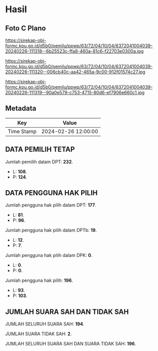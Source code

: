 # Hasil

## Foto C Plano

https://sirekap-obj-formc.kpu.go.id/d5b0/pemilu/ppwp/63/72/04/10/04/6372041004039-20240226-111318--6b25523c-ffa8-460a-81c6-f22703e0300a.jpg

https://sirekap-obj-formc.kpu.go.id/d5b0/pemilu/ppwp/63/72/04/10/04/6372041004039-20240226-111320--006cb40c-aa42-465a-9c00-912f01574c27.jpg

https://sirekap-obj-formc.kpu.go.id/d5b0/pemilu/ppwp/63/72/04/10/04/6372041004039-20240226-111319--90a0e579-c753-4715-80d6-ef7906e660c1.jpg


## Metadata

| Key        | Value               |
| ---------- | ------------------- |
| Time Stamp | 2024-02-26 12:00:00 |


## DATA PEMILIH TETAP

Jumlah pemilih dalam DPT: **232**.
 * L: **108**.
 * P: **124**.

## DATA PENGGUNA HAK PILIH

Jumlah pengguna hak pilih dalam DPT: **177**.
 * L: **81**.
 * P: **96**.

Jumlah pengguna hak pilih dalam DPTb: **19**.
 * L: **12**.
 * P: **7**.

Jumlah pengguna hak pilih dalam DPK: **0**.
 * L: **0**.
 * P: **0**.

Jumlah pengguna hak pilih: **196**.
 * L: **93**.
 * P: **103**.

## JUMLAH SUARA SAH DAN TIDAK SAH

JUMLAH SELURUH SUARA SAH: **194**.

JUMLAH SUARA TIDAK SAH: **2**.

JUMLAH SELURUH SUARA SAH DAN SUARA TIDAK SAH: **196**.


